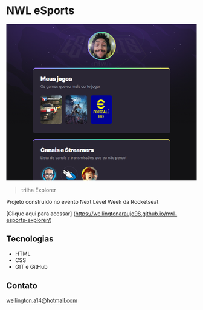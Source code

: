 # NWL eSports 
![preview](./.github/preview.png)

> trilha Explorer

Projeto construído no evento Next Level Week da Rocketseat

[Clique aqui para acessar] (https://wellingtonaraujo98.github.io/nwl-esports-explorer/)

## Tecnologias

- HTML
- CSS
- GIT e GitHub

## Contato

wellington.a14@hotmail.com
